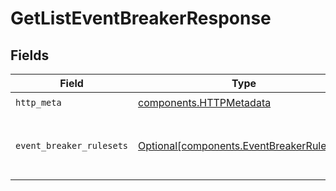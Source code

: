 # GetListEventBreakerResponse


## Fields

| Field                                                                                        | Type                                                                                         | Required                                                                                     | Description                                                                                  |
| -------------------------------------------------------------------------------------------- | -------------------------------------------------------------------------------------------- | -------------------------------------------------------------------------------------------- | -------------------------------------------------------------------------------------------- |
| `http_meta`                                                                                  | [components.HTTPMetadata](../../models/components/httpmetadata.md)                           | :heavy_check_mark:                                                                           | N/A                                                                                          |
| `event_breaker_rulesets`                                                                     | [Optional[components.EventBreakerRulesets]](../../models/components/eventbreakerrulesets.md) | :heavy_minus_sign:                                                                           | a list of Event Breaker Ruleset objects                                                      |
